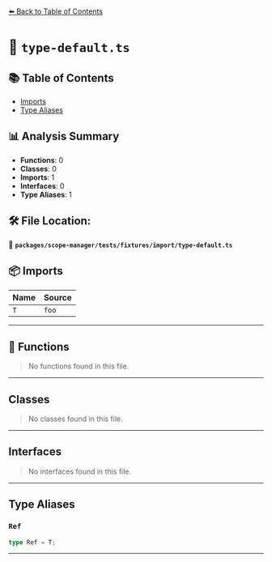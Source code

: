 [⬅️ Back to Table of Contents](../../../../../index.md)

# 📄 `type-default.ts`

## 📚 Table of Contents

- [Imports](#imports)
- [Type Aliases](#type-aliases)

## 📊 Analysis Summary

- **Functions**: 0
- **Classes**: 0
- **Imports**: 1
- **Interfaces**: 0
- **Type Aliases**: 1

## 🛠️ File Location:
📂 **`packages/scope-manager/tests/fixtures/import/type-default.ts`**

## 📦 Imports

| Name | Source |
|------|--------|
| `T` | `foo` |


---

## 🔧 Functions

> No functions found in this file.


---

## Classes

> No classes found in this file.


---

## Interfaces

> No interfaces found in this file.


---

## Type Aliases

### `Ref`

```ts
type Ref = T;
```


---